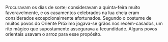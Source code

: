 ﻿Procuravam os dias de sorte; consideravam a quinta-feira muito favoravelmente, e os casamentos celebrados na lua cheia eram considerados excepcionalmente afortunados. Segundo o costume de muitos povos do Oriente Próximo jogava-se grãos nos recém-casados, um rito mágico que supostamente assegurava a fecundidade. Alguns povos orientais usavam o arroz para esse propósito.